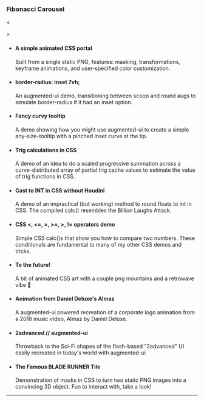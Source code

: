 ### Fibonacci Carousel

&lt;

&gt;

- [](https://codepen.io/propjockey/pen/vYxraBz?editors=1100)

  #### A simple animated CSS portal

  Built from a single static PNG, features: masking, transformations, keyframe animations, and user-specified color customization.

- [](https://codepen.io/propjockey/pen/mdWvJPY?editors=1100)

  #### border-radius: inset 7vh;

  An augmented-ui demo, transitioning between scoop and round augs to simulate border-radius if it had an inset option.

- [](https://codepen.io/propjockey/pen/ExWMQRo?editors=1100)

  #### Fancy curvy tooltip

  A demo showing how you might use augmented-ui to create a simple any-size-tooltip with a pinched inset curve at the tip.

- [](https://codepen.io/propjockey/pen/zYZXdOb?editors=1100)

  #### Trig calculations in CSS

  A demo of an idea to do a scaled progressive summation across a curve-distributed array of partial trig cache values to estimate the value of trig functions in CSS.

- [](https://codepen.io/propjockey/pen/MWpNgVM?editors=1100)

  #### Cast to INT in CSS without Houdini

  A demo of an impractical (but working) method to round floats to int in CSS. The compiled calc() resembles the Billion Laughs Attack.

- [](https://codepen.io/propjockey/pen/YzZMNaz?editors=1100)

  #### CSS &lt;, &lt;=, =, &gt;=, &gt;, != operators demo

  Simple CSS calc()s that show you how to compare two numbers. These conditionals are fundamental to many of my other CSS demos and tricks.

- [](https://codepen.io/propjockey/pen/VwKQENg?editors=1100)

  #### To the future!

  A bit of animated CSS art with a couple png mountains and a retrowave vibe 💜

- [](https://codepen.io/propjockey/pen/bGwdZmN?editors=1100)

  #### Animation from Daniel Deluxe's Almaz

  A augmented-ui powered recreation of a corporate logo animation from a 2018 music video, Almaz by Daniel Deluxe.

- [](https://codepen.io/propjockey/pen/QWEYqJP?editors=1100)

  #### 2advanced // augmented-ui

  Throwback to the Sci-Fi shapes of the flash-based "2advanced" UI easily recreated in today's world with augmented-ui

- [](https://codepen.io/propjockey/pen/YzWPEKN?editors=1100)

  #### The Famous BLADE RUNNER Tile

  Demonstration of masks in CSS to turn two static PNG images into a convincing 3D object. Fun to interact with, take a look!

---
